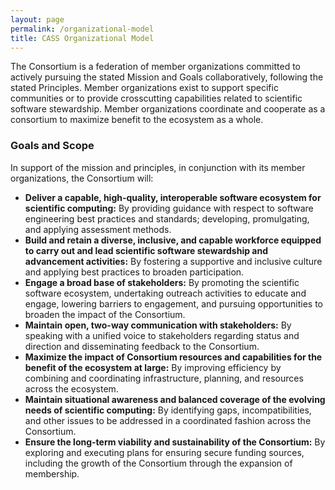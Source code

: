 ```yaml
---
layout: page
permalink: /organizational-model
title: CASS Organizational Model
---
```


The Consortium is a federation of member organizations committed to actively pursuing the stated
Mission and Goals collaboratively, following the stated Principles. Member organizations
exist to support specific communities or to provide crosscutting capabilities related to scientific
software stewardship. Member organizations coordinate and cooperate as a consortium to maximize
benefit to the ecosystem as a whole.

### Goals and Scope
In support of the mission and principles, in conjunction with its member organizations, the Consortium
will:
- **Deliver a capable, high-quality, interoperable software ecosystem for scientific computing:** By providing guidance
with respect to software engineering best practices and standards; developing, promulgating, and applying assessment
methods.
- **Build and retain a diverse, inclusive, and capable workforce equipped to carry out and lead scientific software
stewardship and advancement activities:** By fostering a supportive and inclusive culture and applying best practices to
broaden participation.
- **Engage a broad base of stakeholders:** By promoting the scientific software ecosystem, undertaking outreach
activities to educate and engage, lowering barriers to engagement, and pursuing opportunities to broaden the impact of
the Consortium.
- **Maintain open, two-way communication with stakeholders:** By speaking with a unified voice to stakeholders regarding
status and direction and disseminating feedback to the Consortium.
- **Maximize the impact of Consortium resources and capabilities for the benefit of the ecosystem at large:** By
improving efficiency by combining and coordinating infrastructure, planning, and resources across the ecosystem.
- **Maintain situational awareness and balanced coverage of the evolving needs of scientific computing:** By identifying
gaps, incompatibilities, and other issues to be addressed in a coordinated fashion across the Consortium.
- **Ensure the long-term viability and sustainability of the Consortium:** By exploring and executing plans for ensuring
secure funding sources, including the growth of the Consortium through the expansion of membership.